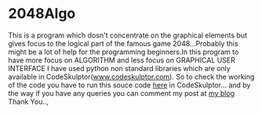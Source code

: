 2048Algo
========

This is a program which dosn't concentrate on the graphical elements but gives focus to the logical part of the famous game 2048...Probably this might be a lot of help for the programming beginners.In this program to have more focus on  ALGORITHM and less focus on GRAPHICAL USER INTERFACE I have used python non standard libraries which are only available in CodeSkulptor(www.codeskulptor.com). So to check the working of the code you have to run this souce code <a href = "http://www.codeskulptor.org/#user34_gnbZEtc2Eh_33.py" target = "blank">here</a> in CodeSkulptor... and by the way if you have any queries you can comment my post at <a href = "http://hemog007.wordpress.com/2014/07/21/beginning-with-a-game-2048/" target = "blank">my blog</a> Thank You..,
